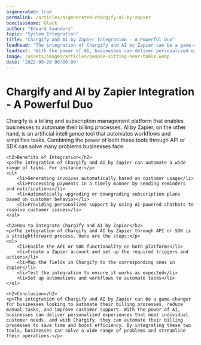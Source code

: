 ```yaml
---
aigenerated: true
permalink: /articles/aigenerated-chargify-ai-by-zapier
boxclassname: black
author: "Edward Saunders"
topic: "System Integration"
title: "Chargify and AI by Zapier Integration - A Powerful Duo"
leadhead: "The integration of Chargify and AI by Zapier can be a game-changer for businesses looking to automate their billing processes, reduce manual tasks, and improve customer support"
leadtext: "With the power of AI, businesses can deliver personalized experiences that meet individual customer needs, and with Chargify, they can automate their billing processes to save time and boost efficiency. By integrating these two tools, businesses can solve a wide range of problems and streamline their operations."
image: /assets/images/articles/people-sitting-near-table.webp
date: '2022-09-20 00:00:00'
---
```

<div class="arttext">	<h1>Chargify and AI by Zapier Integration - A Powerful Duo</h1>
	<p>Chargify is a billing and subscription management platform that enables businesses to automate their billing processes. AI by Zapier, on the other hand, is an artificial intelligence tool that automates workflows and simplifies tasks. Combining the power of both these tools through API or SDK can solve many problems businesses face.</p>

	<h2>Benefits of Integration</h2>
	<p>The integration of Chargify and AI by Zapier can automate a wide range of tasks. For instance:</p>
	<ul>
		<li>Generating invoices automatically based on customer usage</li>
		<li>Processing payments in a timely manner by sending reminders and notifications</li>
		<li>Automatically upgrading or downgrading subscription plans based on customer behavior</li>
		<li>Providing personalized support by using AI-powered chatbots to resolve customer issues</li>
	</ul>

	<h2>How to Integrate Chargify and AI by Zapier</h2>
	<p>The integration of Chargify and AI by Zapier through API or SDK is a straightforward process. Here are the steps:</p>
	<ol>
		<li>Enable the API or SDK functionality on both platforms</li>
		<li>Create a Zapier account and set up the required triggers and actions</li>
		<li>Map the fields in Chargify to the corresponding ones in Zapier</li>
		<li>Test the integration to ensure it works as expected</li>
		<li>Set up automations and workflows to automate tasks</li>
	</ol>

	<h2>Conclusion</h2>
	<p>The integration of Chargify and AI by Zapier can be a game-changer for businesses looking to automate their billing processes, reduce manual tasks, and improve customer support. With the power of AI, businesses can deliver personalized experiences that meet individual customer needs, and with Chargify, they can automate their billing processes to save time and boost efficiency. By integrating these two tools, businesses can solve a wide range of problems and streamline their operations.</p>
</div>